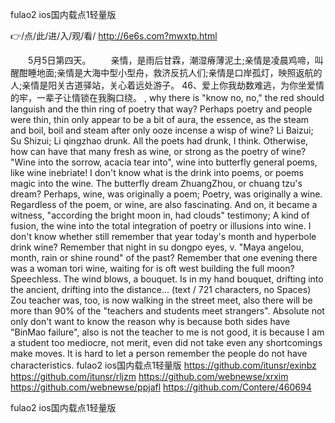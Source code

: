
fulao2 ios国内载点1轻量版




👉/点/此/进/入/观/看/ http://6e6s.com?mwxtp.html




　　5月5日第四天。
　　亲情，是雨后甘霖，潮湿瘠薄泥土;亲情是凌晨鸡啼，叫醒酣睡地面;亲情是大海中型小型舟，救济反抗人们;亲情是口岸孤灯，映照返航的人;亲情是阳关古道驿站，关心着远处游子。
	46、爱上你我劫数难逃，为你坐爱情的牢，一辈子让情锁在我胸口绕。
, why there is "know no, no," the red should languish and the thin ring of poetry that way?
Perhaps poetry and people were thin, thin only appear to be a bit of aura, the essence, as the steam and boil, boil and steam after only ooze incense a wisp of wine?
Li Baizui;
Su Shizui;
Li qingzhao drunk.
All the poets had drunk, I think.
Otherwise, how can have that many fresh as wine, or strong as the poetry of wine?
"Wine into the sorrow, acacia tear into", wine into butterfly general poems, like wine inebriate!
I don't know what is the drink into poems, or poems magic into the wine.
The butterfly dream ZhuangZhou, or chuang tzu's dream?
Perhaps, wine, was originally a poem;
Poetry, was originally a wine.
Regardless of the poem, or wine, are also fascinating.
And on, it became a witness, "according the bright moon in, had clouds" testimony;
A kind of fusion, the wine into the total integration of poetry or illusions into wine.
I don't know whether still remember that year today's month and hyperbole drink wine?
Remember that night in su dongpo eyes, v. "Maya angelou, month, rain or shine round" of the past?
Remember that one evening there was a woman tori wine, waiting for is oft west building the full moon?
Speechless.
The wind blows, a bouquet.
Is in my hand bouquet, drifting into the ancient, drifting into the distance...
(text / 721 characters, no Spaces)
Zou teacher was, too, is now walking in the street meet, also there will be more than 90% of the "teachers and students meet strangers".
Absolute not only don't want to know the reason why is because both sides have "BinMao failure", also is not the teacher to me is not good, it is because I am a student too mediocre, not merit, even did not take even any shortcomings make moves.
It is hard to let a person remember the people do not have characteristics.
fulao2 ios国内载点1轻量版 https://github.com/itunsr/exinbz
https://github.com/itunsr/rljzm
https://github.com/webnewse/xrxim
https://github.com/webnewse/ppjafl
https://github.com/Contere/460694





fulao2 ios国内载点1轻量版
